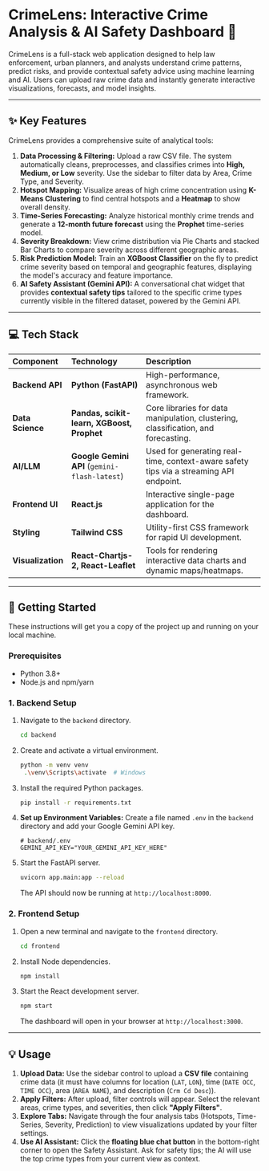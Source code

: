 # CrimeLens: Interactive Crime Analysis & AI Safety Dashboard 🚨

CrimeLens is a full-stack web application designed to help law enforcement, urban planners, and analysts understand crime patterns, predict risks, and provide contextual safety advice using machine learning and AI. Users can upload raw crime data and instantly generate interactive visualizations, forecasts, and model insights.

***

## ✨ Key Features

CrimeLens provides a comprehensive suite of analytical tools:

1.  **Data Processing & Filtering:** Upload a raw CSV file. The system automatically cleans, preprocesses, and classifies crimes into **High, Medium, or Low** severity. Use the sidebar to filter data by Area, Crime Type, and Severity.
2.  **Hotspot Mapping:** Visualize areas of high crime concentration using **K-Means Clustering** to find central hotspots and a **Heatmap** to show overall density.
3.  **Time-Series Forecasting:** Analyze historical monthly crime trends and generate a **12-month future forecast** using the **Prophet** time-series model.
4.  **Severity Breakdown:** View crime distribution via Pie Charts and stacked Bar Charts to compare severity across different geographic areas.
5.  **Risk Prediction Model:** Train an **XGBoost Classifier** on the fly to predict crime severity based on temporal and geographic features, displaying the model's accuracy and feature importance.
6.  **AI Safety Assistant (Gemini API):** A conversational chat widget that provides **contextual safety tips** tailored to the specific crime types currently visible in the filtered dataset, powered by the Gemini API.

***

## 💻 Tech Stack

| Component | Technology | Description |
| :--- | :--- | :--- |
| **Backend API** | **Python (FastAPI)** | High-performance, asynchronous web framework. |
| **Data Science** | **Pandas, scikit-learn, XGBoost, Prophet** | Core libraries for data manipulation, clustering, classification, and forecasting. |
| **AI/LLM** | **Google Gemini API** (`gemini-flash-latest`) | Used for generating real-time, context-aware safety tips via a streaming API endpoint. |
| **Frontend UI** | **React.js** | Interactive single-page application for the dashboard. |
| **Styling** | **Tailwind CSS** | Utility-first CSS framework for rapid UI development. |
| **Visualization** | **React-Chartjs-2, React-Leaflet** | Tools for rendering interactive data charts and dynamic maps/heatmaps. |

***

## 🚀 Getting Started

These instructions will get you a copy of the project up and running on your local machine.

### Prerequisites

* Python 3.8+
* Node.js and npm/yarn

### 1. Backend Setup

1.  Navigate to the `backend` directory.
    ```bash
    cd backend
    ```
2.  Create and activate a virtual environment.
    ```bash
    python -m venv venv
     .\venv\Scripts\activate  # Windows
    ```
3.  Install the required Python packages.
    ```bash
    pip install -r requirements.txt
    ```
4.  **Set up Environment Variables:**
    Create a file named `.env` in the `backend` directory and add your Google Gemini API key.

    ```env
    # backend/.env
    GEMINI_API_KEY="YOUR_GEMINI_API_KEY_HERE"
    ```
5.  Start the FastAPI server.
    ```bash
    uvicorn app.main:app --reload
    ```
    The API should now be running at `http://localhost:8000`.

### 2. Frontend Setup

1.  Open a new terminal and navigate to the `frontend` directory.
    ```bash
    cd frontend
    ```
2.  Install Node dependencies.
    ```bash
    npm install
    
    ```
3.  Start the React development server.
    ```bash
    npm start

    ```
    The dashboard will open in your browser at `http://localhost:3000`.

***

## 💡 Usage

1.  **Upload Data:** Use the sidebar control to upload a **CSV file** containing crime data (it must have columns for location (`LAT`, `LON`), time (`DATE OCC`, `TIME OCC`), area (`AREA NAME`), and description (`Crm Cd Desc`)).
2.  **Apply Filters:** After upload, filter controls will appear. Select the relevant areas, crime types, and severities, then click **"Apply Filters"**.
3.  **Explore Tabs:** Navigate through the four analysis tabs (Hotspots, Time-Series, Severity, Prediction) to view visualizations updated by your filter settings.
4.  **Use AI Assistant:** Click the **floating blue chat button** in the bottom-right corner to open the Safety Assistant. Ask for safety tips; the AI will use the top crime types from your current view as context.
